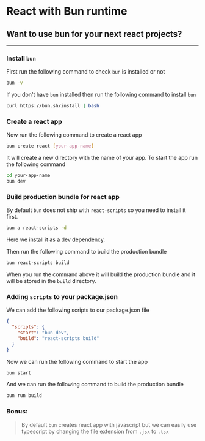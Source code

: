 # React with Bun runtime

## Want to use bun for your next react projects?

---

### Install `bun`

First run the following command to check `bun` is installed or not

```sh
bun -v
```

If you don't have `bun` installed then run the following command to install `bun`

```sh
curl https://bun.sh/install | bash
```

### Create a react app

Now run the following command to create a react app

```sh
bun create react [your-app-name]
```

It will create a new directory with the name of your app. To start the app run the following command

```sh
cd your-app-name
bun dev
```

### Build production bundle for react app

By default `bun` does not ship with `react-scripts` so you need to install it first.

```sh
bun a react-scripts -d
```

Here we install it as a dev dependency.

Then run the following command to build the production bundle

```sh
bun react-scripts build
```

When you run the command above it will build the production bundle and it will be stored in the `build` directory.

### Adding `scripts` to your package.json

We can add the following scripts to our package.json file

```json
{
  "scripts": {
    "start": "bun dev",
    "build": "react-scripts build"
  }
}
```

Now we can run the following command to start the app

```sh
bun start
```

And we can run the following command to build the production bundle

```sh
bun run build
```

### Bonus:

> By default `bun` creates react app with javascript but we can easily use typescript by changing the file extension from `.jsx` to `.tsx`
